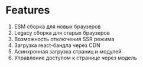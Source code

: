 # Features

1. ESM сборка для новых браузеров
1. Legacy сборка для старых браузеров
1. Возможность отключения SSR режима
1. Загрузка react-бандла через CDN
1. Асинхронная загрузка страниц и модулей
1. Управление доступом к странице через модель
